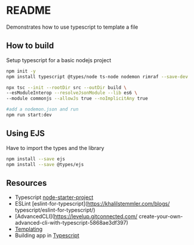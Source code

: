 # README
Demonstrates how to use typescript to template a file

## How to build
Setup typescript for a basic nodejs project
```sh
npm init -y   
npm install typescript @types/node ts-node nodemon rimraf --save-dev  

npx tsc --init --rootDir src --outDir build \
--esModuleInterop --resolveJsonModule --lib es6 \
--module commonjs --allowJs true --noImplicitAny true
```

```sh
#add a nodemon.json and run
npm run start:dev
```

## Using EJS
Have to import the types and the library 
```sh
npm install --save ejs 
npm install --save @types/ejs
```

## Resources
* Typescript [node-starter-project](https://khalilstemmler.com/blogs/typescript/node-starter-project/)
* ESLint [eslint-for-typescript](https://khalilstemmler.com/blogs/
typescript/eslint-for-typescript/)  
* [AdvancedCLI](https://levelup.gitconnected.com/
create-your-own-advanced-cli-with-typescript-5868ae3df397) 
* [Templating](https://colorlib.com/wp/top-templating-engines-for-javascript/)
* Building app in [Typescript](https://www.freecodecamp.org/news/how-to-build-a-todo-app-with-react-typescript-nodejs-and-mongodb/)


